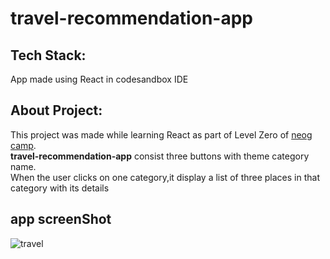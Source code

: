 # travel-recommendation-app
## Tech Stack:
App made using React in codesandbox IDE
## About Project:
This project was made while learning React as part of Level Zero of [neog camp](https://neog.camp/guide/home).
<br>
**travel-recommendation-app** consist three buttons with theme category name.
<br>When the user clicks on one category,it  display a list of three places in that category with its details
## app screenShot

![travel](https://user-images.githubusercontent.com/88897390/211183489-ab500d64-a063-4590-a487-00cc88794b52.jpg)
